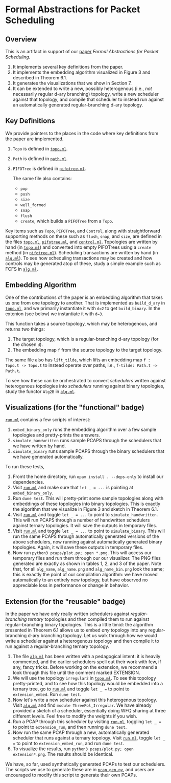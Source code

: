 
# Formal Abstractions for Packet Scheduling


## Overview

This is an artifact in support of our [paper](https://arxiv.org/abs/2211.11659) _Formal Abstractions for Packet Scheduling_.
1. It implements several key definitions from the paper.
2. It implements the embedding algorithm visualized in Figure 3 and described in Theorem 6.1.
3. It generates the visualizations that we show in Section 7.
4. It can be extended to write a new, possibly heterogenous (i.e., _not_ necessarily regular d-ary branching) topology, write a new scheduler against that topology, and compile that scheduler to instead run against an automatically generated regular-branching d-ary topology.


## Key Definitions

We provide pointers to the places in the code where key definitions from the paper are implemented.
1. `Topo` is defined in [`topo.ml`](lib/topo.ml).
2. `Path` is defined in [`path.ml`](lib/path.ml).
3. `PIFOTree` is defined in [`pifotree.ml`](lib/pifotree.ml).

   The same file also contains:
    - `pop`
    - `push`
    - `size`
    - `well_formed`
    - `snap`
    - `flush`
    - `create`, which builds a `PIFOTree` from a `Topo`.




Key items such as `Topo`, `PIFOTree`, and `Control`, along with straightforward supporting methods on these such as `flush`, `snap`, and `size`, are defined in the files [`topo.ml`](lib/topo.ml), [`pifotree.ml`](lib/pifotree.ml), and [`control.ml`](lib/control.ml).
Topologies are written by hand (in [`topo.ml`](lib/topo.ml)) and converted into empty PIFOTrees using a `create` method (in [`pifotree.ml`](lib/pifotree.ml)).
Scheduling transactions are written by hand (in [`alg.ml`](lib/alg.ml)).
To see how scheduling transactions may be created and how controls may be generated atop of these, study a simple example such as FCFS in [`alg.ml`](lib/alg.ml).


## Embedding Algorithm

One of the contributions of the paper is an embedding algorithm that takes us one from one topology to another.
That is implemented as `build_d_ary` in [`topo.ml`](lib/topo.ml), and we primarily instantiate it with `d=2` to get `build_binary`. In the extenion (see below) we instantiate it with `d=3`.

This function takes a source topology, which may be heterogenous, and returns two things:
1. The target topology, which is a regular-branching d-ary topology (for the chosen `d`).
2. The embedding map `f` from the source topology to the target topology.

The same file also has `lift_tilde`, which lifts an embedding map `f : Topo.t -> Topo.t` to instead operate over paths, i.e., `f-tilde: Path.t -> Path.t`.

To see how these can be orchestrated to convert _schedulers_ written against heterogenous topologies into _schedulers_ running against binary topologies, study the functor `Alg2B` in [`alg.ml`](lib/alg.ml).



## Visualizations (for the "functional" badge)

[`run.ml`](test/run.ml) contains a few scripts of interest:
1. `embed_binary_only` runs the embedding algorithm over a few sample topologies and pretty-prints the answers.
2. `simulate_handwritten` runs sample PCAPS through the schedulers that we have written by hand.
3. `simulate_binary` runs sample PCAPS through the binary schedulers that we have generated automatically.

To run these tests,
1. Fromt the home directory, run `opam install . --deps-only` to install our dependencies.
2. Visit [`run.ml`](test/run.ml) and make sure that `let _ = ...` is pointing at `embed_binary_only`.
3. Run `dune test`. This will pretty-print some sample topologies along with embeddings of these topologies into binary topologies. This is exactly the algorithm that we visualize in Figure 3 and sketch in Theorem 6.1.
4. Visit [`run.ml`](test/run.ml) and toggle `let _ = ...` to point to `simulate_handwritten`. This will run PCAPS through a number of handwritten schedulers against ternary topologies. It will save the outputs in temporary files.
5. Visit [`run.ml`](test/run.ml) and toggle `let _ = ...` to point to `simulate_binary`. This will run the same PCAPS through automatically generated versions of the above schedulers, now running against automatically generated binary topologies. Again, it will save these outputs in temporary files.
6. Now run `python3 pcaps/plot.py; open *.png`. This will access our temporary files and run them through our our visualizer. The PNG files generated are exactly as shown in tables 1, 2, and 3 of the paper. Note that, for all `alg_name`, `alg_name.png` and `alg_name_bin.png` look the same; this is exactly the point of our compilation algorithm: we have moved automatically to an entirely new topology, but have observed no appreciable loss in performance or change in behavior.


## Extension (for the "reusable" badge)

In the paper we have only really written schedulers against _regular-branching ternary_ topologies and then compiled them to run against regular-branching binary topologies.
This is a little timid: the algorithm presented in Theorem 6.1 allows us to embed _any_ topology into any regular-branching d-ary branching topology.
Let us walk through how we would write a scheduler against a heterogenous topology and then compile it to run against a regular-branching ternary topology.

1. The file [`alg.ml`](lib/alg.ml) has been written with a pedagogical intent: it is heavily commented, and the earlier schedulers spell out their work with few, if any, fancy tricks. Before working on the extension, we recommend a look through this file until the comment marked EXTENSION.
2. We will use the topology `irregular2` in [`topo.ml`](lib/topo.ml). To see this topology pretty-printed, and to see how this topology would be embedded into a ternary tree, go to [`run.ml`](test/run.ml) and toggle `let _ =` to point to `extension_embed`. Run `dune test`.
3. Now let's write a new scheduler against this heterogenous topology. Visit [`alg.ml`](lib/alg.ml) and find `module ThreePol_Irregular`. We have already provided a sketch of a scheduler, essentially doing WFQ sharing at three different levels. Feel free to modify the weights if you wish.
4. Run a PCAP through this scheduler by visiting [`run.ml`](test/run.ml), toggling `let _ =` to point to `extension_run`, and then running `dune test`.
5. Now run the same PCAP through a new, automatically generated scheduler that runs against a ternary topology. Visit [`run.ml`](test/run.ml), toggle `let _ =` to point to `extension_embed_run`, and run `dune test`.
6. To visualize the results, run `python3 pcaps/plot.py; open extension*.png`. The results should be identical.

We have, so far, used synthetically generated PCAPs to test our schedulers.
The scripts we use to generate these are in [`pcap_gen.py`](pcaps/pcap_gen.py), and users are encouraged to modify this script to generate their own PCAPs.
